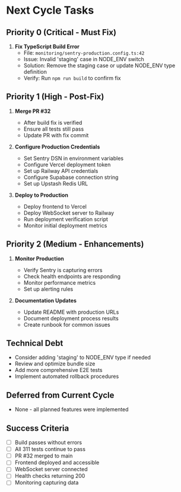 # Next Cycle Tasks

## Priority 0 (Critical - Must Fix)
1. **Fix TypeScript Build Error**
   - File: `monitoring/sentry-production.config.ts:42`
   - Issue: Invalid 'staging' case in NODE_ENV switch
   - Solution: Remove the staging case or update NODE_ENV type definition
   - Verify: Run `npm run build` to confirm fix

## Priority 1 (High - Post-Fix)
1. **Merge PR #32**
   - After build fix is verified
   - Ensure all tests still pass
   - Update PR with fix commit

2. **Configure Production Credentials**
   - Set Sentry DSN in environment variables
   - Configure Vercel deployment token
   - Set up Railway API credentials
   - Configure Supabase connection string
   - Set up Upstash Redis URL

3. **Deploy to Production**
   - Deploy frontend to Vercel
   - Deploy WebSocket server to Railway
   - Run deployment verification script
   - Monitor initial deployment metrics

## Priority 2 (Medium - Enhancements)
1. **Monitor Production**
   - Verify Sentry is capturing errors
   - Check health endpoints are responding
   - Monitor performance metrics
   - Set up alerting rules

2. **Documentation Updates**
   - Update README with production URLs
   - Document deployment process results
   - Create runbook for common issues

## Technical Debt
- Consider adding 'staging' to NODE_ENV type if needed
- Review and optimize bundle size
- Add more comprehensive E2E tests
- Implement automated rollback procedures

## Deferred from Current Cycle
- None - all planned features were implemented

## Success Criteria
- [ ] Build passes without errors
- [ ] All 311 tests continue to pass
- [ ] PR #32 merged to main
- [ ] Frontend deployed and accessible
- [ ] WebSocket server connected
- [ ] Health checks returning 200
- [ ] Monitoring capturing data